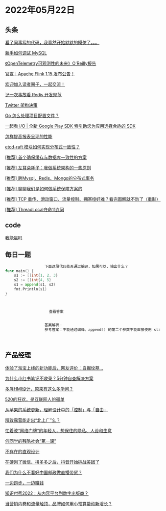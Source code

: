 # 2022年05月22日
## 头条

[看了同事写的代码，我竟然开始默默的模仿了。。。](https://toutiao.io/k/ggy2fwy)

[新手如何调试 MySQL](https://toutiao.io/k/x7de1uo)

[《OpenTelemetry可观测性的未来》O'Reilly报告](https://toutiao.io/k/sfot1ck)

[官宣｜Apache Flink 1.15 发布公告！](https://toutiao.io/k/rsfixsg)

[欢迎加入读者圈子，一起交流！](https://toutiao.io/k/juhy4n7)

[记一次事故看 Redis 开发规范](https://toutiao.io/k/lm675qi)

[Twitter 架构决策](https://toutiao.io/k/zsflz9o)

[Go 怎么处理项目配置文件？](https://toutiao.io/k/u27dujw)

[一起看 I/O | 全新 Google Play SDK 索引助您为应用选择合适的 SDK](https://toutiao.io/k/jl8ltod)

[怎样提高报表呈现的性能](https://toutiao.io/k/12v6nqf)

[etcd-raft 模块如何实现分布式一致性？](https://toutiao.io/k/0o6t1yg)

[[推荐] 首个确保缓存与数据库一致性的方案](https://toutiao.io/k/imjqbp3)

[[推荐] 左耳朵耗子：我做系统架构的一些原则](https://toutiao.io/k/9oljc6o)

[[推荐] 跨Mysql、Redis、Mongo的分布式事务](https://toutiao.io/k/246clz1)

[[推荐] 聊聊我们是如何做系统保障方案的](https://toutiao.io/k/i8q3ye4)

[[推荐] TCP 重传、滑动窗口、流量控制、拥塞控好难？看完图解就不愁了（重制）](https://toutiao.io/k/14tz08l)

[[推荐] ThreadLocal夺命11连问](https://toutiao.io/k/p8lpi5z)



## code

[我能赢吗](https://leetcode.cn/problems/can-i-win)



## 每日一题

```go
                  下面这段代码能否通过编译，如果可以，输出什么？
func main() {
	s1 := []int{1, 2, 3}
	s2 := []int{4, 5}
	s1 = append(s1, s2)
	fmt.Println(s1)
}


                  
                    查看答案
                  
                
                  答案解析：
                  参考答案：不能通过编译。append() 的第二个参数不能直接使用 slice，需使用 … 操作符，将一个切片追加到另一个切片上：append(s1,s2…)。或者直接跟上元素，形如：append(s1,1,2,3)。

                
```


## 产品经理

[体验了淘宝上线的新功能后，网友评价：自掘坟墓…](http://www.woshipm.com/pd/5449858.html)

[为什么小红书笔记不收录？5分钟自查解决方案](http://www.woshipm.com/it/5450049.html)

[多屏HMI设计，原来有这么多学问？](http://www.woshipm.com/pd/5419533.html)

[520的狂欢，是互联网人的孤单](http://www.woshipm.com/it/5449469.html)

[从苹果的系统更新，理解设计中的「控制」与「自由」](http://www.woshipm.com/pd/5447566.html)

[精致露营能走出“北上广”么？](http://www.woshipm.com/it/5448345.html)

[忙着改“网络门牌”的年轻人，想保住的隐私、人设和生意](http://www.woshipm.com/it/5448163.html)

[何同学的残酷社会“第一课”](http://www.woshipm.com/it/5449923.html)

[不存在的直观设计](http://www.woshipm.com/pd/5450208.html)

[在硬刚了微信、拼多多之后，抖音开始挑战美团了](http://www.woshipm.com/it/5449884.html)

[我们为什么不看好中国邮政做直播带货？](http://www.woshipm.com/it/5449007.html)

[一边跑步，一边赚钱](http://www.woshipm.com/operate/5449887.html)

[知识付费2022：从内容平台到数字出版商？](http://www.woshipm.com/it/5449417.html)

[当营销内卷和流量触顶，品牌如何用小预算撬动新增长？](http://www.woshipm.com/marketing/5448568.html)


